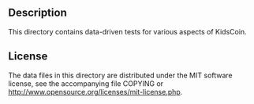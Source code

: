Description
------------

This directory contains data-driven tests for various aspects of KidsCoin.

License
--------

The data files in this directory are distributed under the MIT software
license, see the accompanying file COPYING or
http://www.opensource.org/licenses/mit-license.php.

